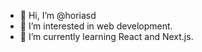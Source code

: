 - 👋 Hi, I’m @horiasd
- 👀 I’m interested in web development.
- 🌱 I’m currently learning React and Next.js.
<!---
horiasd/horiasd is a ✨ special ✨ repository because its `README.md` (this file) appears on your GitHub profile.
You can click the Preview link to take a look at your changes.
--->
